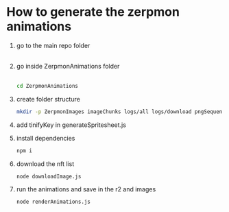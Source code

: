 # How to generate the zerpmon animations

1. go to the main repo folder<br><br>

2. go inside ZerpmonAnimations folder<br><br>

   ```sh
   cd ZerpmonAnimations
   ```

3. create folder structure

   ```sh
   mkdir -p ZerpmonImages imageChunks logs/all logs/download pngSequences Spritesheets ZerpmonImages
   ```

4. add tinifyKey in generateSpritesheet.js
   
5. install dependencies

   ```sh
   npm i
   ```

6. download the nft list

   ```sh
   node downloadImage.js
   ```

7. run the animations and save in the r2 and images
   ```sh
   node renderAnimations.js
   ```
